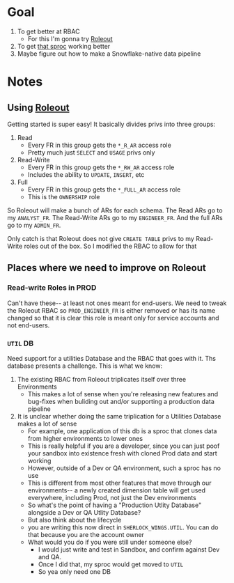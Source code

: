 # Goal

1. To get better at RBAC
    - For this I'm gonna try [Roleout](https://github.com/Snowflake-Labs/roleout?tab=readme-ov-file) 
1. To get [that sproc](https://hakkoda.atlassian.net/wiki/x/AYB5Pw) working better
2. Maybe figure out how to make a Snowflake-native data pipeline

# Notes

## Using [Roleout](https://github.com/Snowflake-Labs/roleout)

Getting started is super easy! It basically divides privs into three groups:

1. Read
     - Every FR in this group gets the `*_R_AR` access role
     - Pretty much just `SELECT` and `USAGE` privs only
2. Read-Write
     - Every FR in this group gets the `*_RW_AR` access role
     - Includes the ability to `UPDATE`, `INSERT`, etc
3. Full
     - Every FR in this group gets the `*_FULL_AR` access role
     - This is the `OWNERSHIP` role
  
So Roleout will make a bunch of ARs for each schema. The Read ARs go to my `ANALYST_FR`. The Read-Write ARs go to my `ENGINEER_FR`. And the full ARs go to my `ADMIN_FR`.

Only catch is that Roleout does not give `CREATE TABLE` privs to my Read-Write roles out of the box. So I modified the RBAC to allow for that


## Places where we need to improve on Roleout

### Read-write Roles in PROD
Can't have these-- at least not ones meant for end-users. We need to tweak the Roleout RBAC so `PROD_ENGINEER_FR` is either removed or has its name changed so that it is clear this role is meant only for service accounts and not end-users.

### `UTIL` DB

Need support for a utilities Database and the RBAC that goes with it. Ths database presents a challenge. This is what we know:

1. The existing RBAC from Roleout triplicates itself over three Environments
    - This makes a lot of sense when you're releasing new features and bug-fixes when buliding out and/or supporting a production data pipeline
1. It is unclear whether doing the same triplication for a Utilities Database makes a lot of sense
    - For example, one application of this db is a sproc that clones data from higher environments to lower ones
    - This is really helpful if you are a developer, since you can just poof your sandbox into existence fresh with cloned Prod data and start working
    - However, outside of a Dev or QA environment, such a sproc has no use
    - This is different from most other features that move through our environments-- a newly created dimension table will get used everywhere, including Prod, not just the Dev environments
    - So what's the point of having a "Production Utlity Database" alongside a Dev or QA Utlity Database?
    - But also think about the lifecycle
    - you are writing this now direct in `SHERLOCK_WINGS.UTIL`. You can do that because you are the account owner
    - What would you do if you were still under someone else?
        - I would just write and test in Sandbox, and confirm against Dev and QA.
        - Once I did that, my sproc would get moved to `UTIL`
        - So yea only need one DB 
